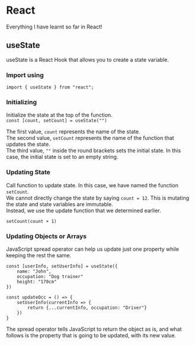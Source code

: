 
# React
Everything I have learnt so far in React!

## useState
useState is a React Hook that allows you to create a state variable.

### Import using
`import { useState } from "react";`

### Initializing
Initialize the state at the top of the function.  
`const [count, setCount] = useState("")`  

The first value, `count` represents the name of the state.  
The second value, `setCount` represents the name of the function that updates the state.  
The third value, `""` inside the round brackets sets the initial state. In this case, the initial state is set to an empty string.

### Updating State
Call function to update state. In this case, we have named the function `setCount`.  
We cannot directly change the state by saying `count = 12`. This is mutating the state and state variables are immutable.  
Instead, we use the update function that we determined earlier.

`setCount(count + 1)`

### Updating Objects or Arrays
JavaScript spread operator can help us update just one property while keeping the rest the same.  
```
const [userInfo, setUserInfo] = useState({
    name: "John",
    occupation: "Dog trainer"
    height: "170cm"
})
```
```
const updateOcc = () => {
    setUserInfo(currentInfo => {
        return {...currentInfo, occupation: "Driver"}
    })
}
```

The spread operator tells JavaScript to return the object as is, and what follows is the property that is going to be updated, with its new value.




